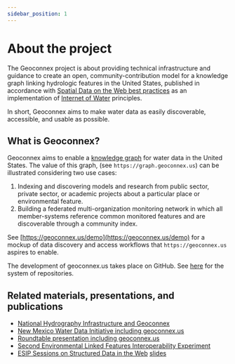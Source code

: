 ```yaml
---
sidebar_position: 1
---
```


# About the project

The Geoconnex project is about providing technical infrastructure and guidance to create an open, community-contribution model for a knowledge graph linking hydrologic features in the United States, published in accordance with [Spatial Data on the Web best practices](https://www.w3.org/TR/sdw-bp/) as an implementation of [Internet of Water](https://github.com/opengeospatial/SELFIE/blob/master/docs/demo/internet_of_water.md) principles.

In short, Geoconnex aims to make water data as easily discoverable, accessible, and usable as possible. 

## What is Geoconnex?

Geoconnex aims to enable a [knowledge graph](https://en.wikipedia.org/wiki/Knowledge_graph) for water data in the United States. The value of this graph, (see `https://graph.geoconnex.us`) can be illustrated considering two use cases:

1. Indexing and discovering models and research from public sector, private sector, or academic projects about a particular place or environmental feature.  
2. Building a federated multi-organization monitoring network in which all member-systems reference common monitored features and are discoverable through a community index.

See [https://geoconnex.us/demo](https://geoconnex.us/demo) for a mockup of data discovery and access workflows that `https://geoconnex.us` aspires to enable. 

The development of geoconnex.us takes place on GitHub. See [here](https://github.com/internetofwater/about.geoconnex.us) for the system of repositories.

## Related materials, presentations, and publications

- [National Hydrography Infrastructure and Geoconnex](https://drive.google.com/file/d/1J0NKYOq3pGjQXr58FKO8sd7uHpGA8kNB/view?usp=sharing)
- [New Mexico Water Data Initiative including geoconnex.us](https://docs.google.com/presentation/d/1yuNpBbQPcmb_Nw8DXiuNTazAjIM8UF7o/edit?usp=sharing&ouid=102421334323378854304&rtpof=true&sd=true)
- [Roundtable presentation including geoconnex.us](https://www.westernstateswater.org/wp-content/uploads/2020/06/CO_Roundable_IoW.pdf)
- [Second Environmental Linked Features Interoperability Experiment](https://github.com/opengeospatial/SELFIE)
- [ESIP Sessions on Structured Data in the Web](https://2020esipsummermeeting.sched.com/event/cIvv/structured-data-on-the-web-putting-best-practice-to-work) [slides](https://docs.google.com/presentation/d/1LSXHz2_Y7hrkGZPC_sNoJWl8AIujI8AAWktl9amIR4E/edit#slide=id.g8250495469_1_30)